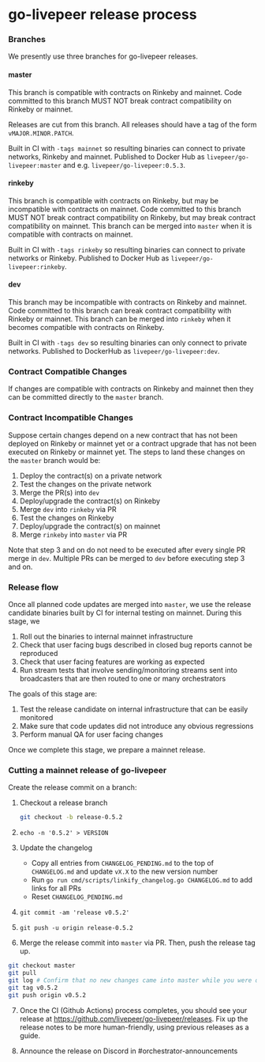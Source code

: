 # go-livepeer release process

### Branches

We presently use three branches for go-livepeer releases.

#### master

This branch is compatible with contracts on Rinkeby and mainnet. Code committed to this branch MUST NOT break contract compatibility on Rinkeby or mainnet.

Releases are cut from this branch. All releases should have a tag of the form `vMAJOR.MINOR.PATCH`.

Built in CI with `-tags mainnet` so resulting binaries can connect to private networks, Rinkeby and mainnet. Published to Docker Hub as `livepeer/go-livepeer:master` and e.g. `livepeer/go-livepeer:0.5.3`.

#### rinkeby

This branch is compatible with contracts on Rinkeby, but may be incompatible with contracts on mainnet. Code committed to this branch MUST NOT break contract compatibility on Rinkeby, but may break contract compatibility on mainnet. This branch can be merged into `master` when it is compatible with contracts on mainnet.

Built in CI with `-tags rinkeby` so resulting binaries can connect to private networks or Rinkeby. Published to Docker Hub as `livepeer/go-livepeer:rinkeby`.

#### dev 

This branch may be incompatible with contracts on Rinkeby and mainnet. Code committed to this branch can break contract compatibility with Rinkeby or mainnet. This branch can be merged into `rinkeby` when it becomes compatible with contracts on Rinkeby.

Built in CI with `-tags dev` so resulting binaries can only connect to private networks. Published to DockerHub as `livepeer/go-livepeer:dev`.

### Contract Compatible Changes

If changes are compatible with contracts on Rinkeby and mainnet then they can be committed directly to the `master` branch.

### Contract Incompatible Changes

Suppose certain changes depend on a new contract that has not been deployed on Rinkeby or mainnet yet or a contract upgrade that has not been executed on Rinkeby or mainnet yet. The steps to land these changes on the `master` branch would be:

1. Deploy the contract(s) on a private network
2. Test the changes on the private network
3. Merge the PR(s) into `dev`
4. Deploy/upgrade the contract(s) on Rinkeby
5. Merge `dev` into `rinkeby` via PR
6. Test the changes on Rinkeby
7. Deploy/upgrade the contract(s) on mainnet
8. Merge `rinkeby` into `master` via PR

Note that step 3 and on do not need to be executed after every single PR merge in `dev`. Multiple PRs can be merged to `dev` before executing step 3 and on. 

### Release flow

Once all planned code updates are merged into `master`, we use the release candidate binaries built by CI for internal testing on mainnet. During this stage, we

1. Roll out the binaries to internal mainnet infrastructure
2. Check that user facing bugs described in closed bug reports cannot be reproduced
3. Check that user facing features are working as expected
4. Run stream tests that involve sending/monitoring streams sent into broadcasters that are then routed to one or many orchestrators

The goals of this stage are:

1. Test the release candidate on internal infrastructure that can be easily monitored
2. Make sure that code updates did not introduce any obvious regressions
3. Perform manual QA for user facing changes

Once we complete this stage, we prepare a mainnet release.

### Cutting a mainnet release of go-livepeer

Create the release commit on a branch:

1. Checkout a release branch

    ```bash
    git checkout -b release-0.5.2
    ```

2. `echo -n '0.5.2' > VERSION`

3. Update the changelog

    - Copy all entries from `CHANGELOG_PENDING.md` to the top of `CHANGELOG.md` and update `vX.X` to the new version number
    - Run `go run cmd/scripts/linkify_changelog.go CHANGELOG.md` to add links for all PRs
    - Reset `CHANGELOG_PENDING.md`

4. `git commit -am 'release v0.5.2'`

5. `git push -u origin release-0.5.2`

6. Merge the release commit into `master` via PR. Then, push the release tag up.

```bash
git checkout master
git pull
git log # Confirm that no new changes came into master while you were doing the previous steps
git tag v0.5.2
git push origin v0.5.2
```

7. Once the CI (Github Actions) process completes, you should see your release at https://github.com/livepeer/go-livepeer/releases. Fix up the release notes to be more human-friendly, using previous releases as a guide.

8. Announce the release on Discord in #orchestrator-announcements
